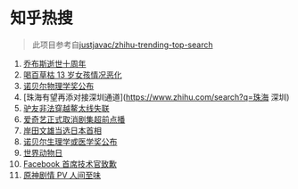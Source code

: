 # 知乎热搜

> 此项目参考自[justjavac/zhihu-trending-top-search](https://github.com/justjavac/zhihu-trending-top-search/blob/main/utils.ts)

<!-- BEGIN -->
  <!-- 最后更新时间:Tue Oct 05 2021 21:09:55 GMT+0000 (Coordinated Universal Time) -->
  1. [乔布斯逝世十周年](https://www.zhihu.com/search?q=乔布斯)
1. [喝百草枯 13 岁女孩情况恶化](https://www.zhihu.com/search?q=百草枯)
1. [诺贝尔物理学奖公布](https://www.zhihu.com/search?q=诺贝尔物理学奖)
1. [珠海有望再添对接深圳通道](https://www.zhihu.com/search?q=珠海 深圳)
1. [驴友非法穿越鳌太线失联](https://www.zhihu.com/search?q=鳌太线)
1. [爱奇艺正式取消剧集超前点播](https://www.zhihu.com/search?q=爱奇艺)
1. [岸田文雄当选日本首相](https://www.zhihu.com/search?q=岸田文雄)
1. [诺贝尔生理学或医学奖公布](https://www.zhihu.com/search?q=诺贝尔生理学或医学奖)
1. [世界动物日](https://www.zhihu.com/search?q=世界动物日)
1. [Facebook 首席技术官致歉](https://www.zhihu.com/search?q=Facebook)
1. [原神剧情 PV 人间至味](https://www.zhihu.com/search?q=原神)
  <!-- END -->